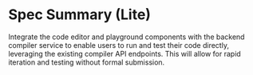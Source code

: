 # Spec Summary (Lite)

Integrate the code editor and playground components with the backend compiler service to enable users to run and test their code directly, leveraging the existing compiler API endpoints. This will allow for rapid iteration and testing without formal submission.